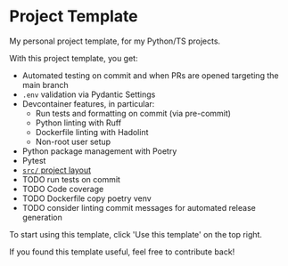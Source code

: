 # Project Template

My personal project template, for my Python/TS projects.

With this project template, you get:

- Automated testing on commit and when PRs are opened targeting the main branch
- `.env` validation via Pydantic Settings
- Devcontainer features, in particular:
  - Run tests and formatting on commit (via pre-commit)
  - Python linting with Ruff
  - Dockerfile linting with Hadolint
  - Non-root user setup
- Python package management with Poetry
- Pytest
- [`src/` project layout][src-layout]
- TODO run tests on commit
- TODO Code coverage
- TODO Dockerfile copy poetry venv
- TODO consider linting commit messages for automated release generation

To start using this template, click 'Use this template' on the top right.

If you found this template useful, feel free to contribute back!

[src-layout]: https://docs.pytest.org/en/7.1.x/explanation/goodpractices.html#src-layout
